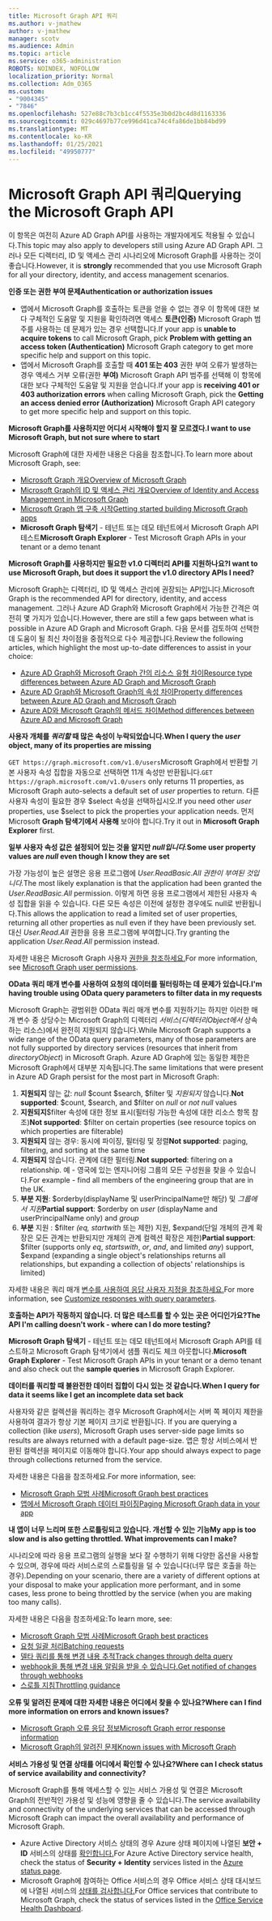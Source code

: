 ```yaml
---
title: Microsoft Graph API 쿼리
ms.author: v-jmathew
author: v-jmathew
manager: scotv
ms.audience: Admin
ms.topic: article
ms.service: o365-administration
ROBOTS: NOINDEX, NOFOLLOW
localization_priority: Normal
ms.collection: Adm_O365
ms.custom:
- "9004345"
- "7846"
ms.openlocfilehash: 527e88c7b3cb1cc4f5535e3b0d2bc4d8d1163336
ms.sourcegitcommit: 029c4697b77ce996d41ca74c4fa86de1bb84bd99
ms.translationtype: MT
ms.contentlocale: ko-KR
ms.lasthandoff: 01/25/2021
ms.locfileid: "49950777"
---
```

# <a name="querying-the-microsoft-graph-api"></a><span data-ttu-id="19b2e-102">Microsoft Graph API 쿼리</span><span class="sxs-lookup"><span data-stu-id="19b2e-102">Querying the Microsoft Graph API</span></span>

<span data-ttu-id="19b2e-103">이 항목은 여전히 Azure AD Graph API를 사용하는 개발자에게도 적용될 수 있습니다.</span><span class="sxs-lookup"><span data-stu-id="19b2e-103">This topic may also apply to developers still using Azure AD Graph API.</span></span> <span data-ttu-id="19b2e-104">그러나 모든  디렉터리, ID 및 액세스 관리 시나리오에 Microsoft Graph를 사용하는 것이 좋습니다.</span><span class="sxs-lookup"><span data-stu-id="19b2e-104">However, it is **strongly** recommended that you use Microsoft Graph for all your directory, identity, and access management scenarios.</span></span>

<span data-ttu-id="19b2e-105">**인증 또는 권한 부여 문제**</span><span class="sxs-lookup"><span data-stu-id="19b2e-105">**Authentication or authorization issues**</span></span>

- <span data-ttu-id="19b2e-106">앱에서 Microsoft  Graph를 호출하는 토큰을 얻을 수 없는 경우 이 항목에 대한 보다 구체적인 도움말 및 지원을 확인하려면 액세스 **토큰(인증)** Microsoft Graph 범주를 사용하는 데 문제가 있는 경우 선택합니다.</span><span class="sxs-lookup"><span data-stu-id="19b2e-106">If your app is **unable to acquire tokens** to call Microsoft Graph, pick **Problem with getting an access token (Authentication)** Microsoft Graph category to get more specific help and support on this topic.</span></span>
- <span data-ttu-id="19b2e-107">앱에서 Microsoft Graph를 호출할 때 **401 또는 403** 권한 부여 오류가 발생하는 경우 액세스 거부 오류(권한 **부여)** Microsoft Graph API 범주를 선택해 이 항목에 대한 보다 구체적인 도움말 및 지원을 얻습니다.</span><span class="sxs-lookup"><span data-stu-id="19b2e-107">If your app is **receiving 401 or 403 authorization errors** when calling Microsoft Graph, pick the **Getting an access denied error (Authorization)** Microsoft Graph API category to get more specific help and support on this topic.</span></span>

<span data-ttu-id="19b2e-108">**Microsoft Graph를 사용하지만 어디서 시작해야 할지 잘 모르겠다.**</span><span class="sxs-lookup"><span data-stu-id="19b2e-108">**I want to use Microsoft Graph, but not sure where to start**</span></span>

<span data-ttu-id="19b2e-109">Microsoft Graph에 대한 자세한 내용은 다음을 참조합니다.</span><span class="sxs-lookup"><span data-stu-id="19b2e-109">To learn more about Microsoft Graph, see:</span></span>

- [<span data-ttu-id="19b2e-110">Microsoft Graph 개요</span><span class="sxs-lookup"><span data-stu-id="19b2e-110">Overview of Microsoft Graph</span></span>](https://docs.microsoft.com/graph/overview)
- [<span data-ttu-id="19b2e-111">Microsoft Graph의 ID 및 액세스 관리 개요</span><span class="sxs-lookup"><span data-stu-id="19b2e-111">Overview of Identity and Access Management in Microsoft Graph</span></span>](https://docs.microsoft.com/graph/azuread-identity-access-management-concept-overview)
- [<span data-ttu-id="19b2e-112">Microsoft Graph 앱 구축 시작</span><span class="sxs-lookup"><span data-stu-id="19b2e-112">Getting started building Microsoft Graph apps</span></span>](https://docs.microsoft.com/graph/)
- <span data-ttu-id="19b2e-113">**Microsoft Graph 탐색기** - 테넌트 또는 데모 테넌트에서 Microsoft Graph API 테스트</span><span class="sxs-lookup"><span data-stu-id="19b2e-113">**Microsoft Graph Explorer** - Test Microsoft Graph APIs in your tenant or a demo tenant</span></span>

<span data-ttu-id="19b2e-114">**Microsoft Graph를 사용하지만 필요한 v1.0 디렉터리 API를 지원하나요?**</span><span class="sxs-lookup"><span data-stu-id="19b2e-114">**I want to use Microsoft Graph, but does it support the v1.0 directory APIs I need?**</span></span>

<span data-ttu-id="19b2e-115">Microsoft Graph는 디렉터리, ID 및 액세스 관리에 권장되는 API입니다.</span><span class="sxs-lookup"><span data-stu-id="19b2e-115">Microsoft Graph is the recommended API for directory, identity, and access management.</span></span> <span data-ttu-id="19b2e-116">그러나 Azure AD Graph와 Microsoft Graph에서 가능한 간격은 여전히 몇 가지가 있습니다.</span><span class="sxs-lookup"><span data-stu-id="19b2e-116">However, there are still a few gaps between what is possible in Azure AD Graph and Microsoft Graph.</span></span> <span data-ttu-id="19b2e-117">다음 문서를 검토하여 선택한 데 도움이 될 최신 차이점을 중점적으로 다수 제공합니다.</span><span class="sxs-lookup"><span data-stu-id="19b2e-117">Review the following articles, which highlight the most up-to-date differences to assist in your choice:</span></span>

- [<span data-ttu-id="19b2e-118">Azure AD Graph와 Microsoft Graph 간의 리소스 유형 차이</span><span class="sxs-lookup"><span data-stu-id="19b2e-118">Resource type differences between Azure AD Graph and Microsoft Graph</span></span>](https://docs.microsoft.com/graph/migrate-azure-ad-graph-resource-differences)
- [<span data-ttu-id="19b2e-119">Azure AD Graph와 Microsoft Graph의 속성 차이</span><span class="sxs-lookup"><span data-stu-id="19b2e-119">Property differences between Azure AD Graph and Microsoft Graph</span></span>](https://docs.microsoft.com/graph/migrate-azure-ad-graph-property-differences)
- [<span data-ttu-id="19b2e-120">Azure AD와 Microsoft Graph의 메서드 차이</span><span class="sxs-lookup"><span data-stu-id="19b2e-120">Method differences between Azure AD and Microsoft Graph</span></span>](https://docs.microsoft.com/graph/migrate-azure-ad-graph-method-differences)

<span data-ttu-id="19b2e-121">**사용자 개체를 *쿼리할* 때 많은 속성이 누락되었습니다.**</span><span class="sxs-lookup"><span data-stu-id="19b2e-121">**When I query the *user* object, many of its properties are missing**</span></span>

<span data-ttu-id="19b2e-122">`GET https://graph.microsoft.com/v1.0/users`Microsoft Graph에서 반환할 기본 사용자 속성 집합을 자동으로  선택하면 11개 속성만 반환됩니다.</span><span class="sxs-lookup"><span data-stu-id="19b2e-122">`GET https://graph.microsoft.com/v1.0/users` only returns 11 properties, as Microsoft Graph auto-selects a default set of *user* properties to return.</span></span> <span data-ttu-id="19b2e-123">다른 사용자  속성이 필요한 경우 $select 속성을 선택하십시오.</span><span class="sxs-lookup"><span data-stu-id="19b2e-123">If you need other *user* properties, use $select to pick the properties your application needs.</span></span> <span data-ttu-id="19b2e-124">먼저 Microsoft **Graph 탐색기에서 사용해** 보아야 합니다.</span><span class="sxs-lookup"><span data-stu-id="19b2e-124">Try it out in **Microsoft Graph Explorer** first.</span></span>

<span data-ttu-id="19b2e-125">**일부 사용자 속성 값은 설정되어 있는 것을 알지만 *null입니다.***</span><span class="sxs-lookup"><span data-stu-id="19b2e-125">**Some user property values are *null* even though I know they are set**</span></span>

<span data-ttu-id="19b2e-126">가장 가능성이 높은 설명은 응용 프로그램에 *User.ReadBasic.All 권한이 부여된 것입니다.*</span><span class="sxs-lookup"><span data-stu-id="19b2e-126">The most likely explanation is that the application had been granted the *User.ReadBasic.All* permission.</span></span> <span data-ttu-id="19b2e-127">이렇게 하면 응용 프로그램에서 제한된 사용자 속성 집합을 읽을 수 있습니다. 다른 모든 속성은 이전에 설정한 경우에도 null로 반환됩니다.</span><span class="sxs-lookup"><span data-stu-id="19b2e-127">This allows the application to read a limited set of user properties, returning all other properties as null even if they have been previously set.</span></span> <span data-ttu-id="19b2e-128">대신 *User.Read.All* 권한을 응용 프로그램에 부여합니다.</span><span class="sxs-lookup"><span data-stu-id="19b2e-128">Try granting the application *User.Read.All* permission instead.</span></span>

<span data-ttu-id="19b2e-129">자세한 내용은 Microsoft Graph 사용자 [권한을 참조하세요.](https://docs.microsoft.com/graph/permissions-reference#user-permissions)</span><span class="sxs-lookup"><span data-stu-id="19b2e-129">For more information, see [Microsoft Graph user permissions](https://docs.microsoft.com/graph/permissions-reference#user-permissions).</span></span>

<span data-ttu-id="19b2e-130">**OData 쿼리 매개 변수를 사용하여 요청의 데이터를 필터링하는 데 문제가 있습니다.**</span><span class="sxs-lookup"><span data-stu-id="19b2e-130">**I'm having trouble using OData query parameters to filter data in my requests**</span></span>

<span data-ttu-id="19b2e-131">Microsoft Graph는 광범위한 OData 쿼리 매개 변수를 지원하기는 하지만 이러한 매개 변수 중 상당수는 Microsoft Graph의 디렉터리 *서비스(디렉터리Object에서* 상속하는 리소스)에서 완전히 지원되지 않습니다.</span><span class="sxs-lookup"><span data-stu-id="19b2e-131">While Microsoft Graph supports a wide range of the OData query parameters, many of those parameters are not fully supported by directory services (resources that inherit from *directoryObject*) in Microsoft Graph.</span></span> <span data-ttu-id="19b2e-132">Azure AD Graph에 있는 동일한 제한은 Microsoft Graph에서 대부분 지속됩니다.</span><span class="sxs-lookup"><span data-stu-id="19b2e-132">The same limitations that were present in Azure AD Graph persist for the most part in Microsoft Graph:</span></span>

1. <span data-ttu-id="19b2e-133">**지원되지** 않는 값: *null* $count $search, $filter 및 *지원되지* 않습니다.</span><span class="sxs-lookup"><span data-stu-id="19b2e-133">**Not supported**: $count, $search, and $filter on *null* or *not null* values</span></span>
2. <span data-ttu-id="19b2e-134">**지원되지**$filter 속성에 대한 정보 표시(필터링 가능한 속성에 대한 리소스 항목 참조)</span><span class="sxs-lookup"><span data-stu-id="19b2e-134">**Not supported**: $filter on certain properties (see resource topics on which properties are filterable)</span></span>
3. <span data-ttu-id="19b2e-135">**지원되지** 않는 경우: 동시에 파이징, 필터링 및 정렬</span><span class="sxs-lookup"><span data-stu-id="19b2e-135">**Not supported**: paging, filtering, and sorting at the same time</span></span>
4. <span data-ttu-id="19b2e-136">**지원되지** 않습니다. 관계에 대한 필터링.</span><span class="sxs-lookup"><span data-stu-id="19b2e-136">**Not supported**: filtering on a relationship.</span></span> <span data-ttu-id="19b2e-137">예 - 영국에 있는 엔지니어링 그룹의 모든 구성원을 찾을 수 있습니다.</span><span class="sxs-lookup"><span data-stu-id="19b2e-137">For example - find all members of the engineering group that are in the UK.</span></span>
5. <span data-ttu-id="19b2e-138">**부분 지원**: $orderby(displayName 및 userPrincipalName만 해당) 및  *그룹에서 지원*</span><span class="sxs-lookup"><span data-stu-id="19b2e-138">**Partial support**: $orderby on *user* (displayName and userPrincipalName only) and *group*</span></span>
6. <span data-ttu-id="19b2e-139">**부분** 지원 : $filter *(eq,* *startwith* 또는 제한) 지원, $expand(단일 개체의 관계 확장은 모든 관계는 반환되지만 개체의 관계 컬렉션 확장은 제한)</span><span class="sxs-lookup"><span data-stu-id="19b2e-139">**Partial support**: $filter (supports only *eq*, *startswith*, *or*, *and*, and limited *any*) support, $expand (expanding a single object's relationships returns all relationships, but expanding a collection of objects' relationships is limited)</span></span>

<span data-ttu-id="19b2e-140">자세한 내용은 쿼리 매개 [변수를 사용하여 응답 사용자 지정을 참조하세요.](https://docs.microsoft.com/graph/query-parameters)</span><span class="sxs-lookup"><span data-stu-id="19b2e-140">For more information, see [Customize responses with query parameters](https://docs.microsoft.com/graph/query-parameters).</span></span>

<span data-ttu-id="19b2e-141">**호출하는 API가 작동하지 않습니다. 더 많은 테스트를 할 수 있는 곳은 어디인가요?**</span><span class="sxs-lookup"><span data-stu-id="19b2e-141">**The API I'm calling doesn't work - where can I do more testing?**</span></span>

<span data-ttu-id="19b2e-142">**Microsoft Graph 탐색기** - 테넌트 또는 데모 테넌트에서  Microsoft Graph API를 테스트하고 Microsoft Graph 탐색기에서 샘플 쿼리도 체크 아웃합니다.</span><span class="sxs-lookup"><span data-stu-id="19b2e-142">**Microsoft Graph Explorer** - Test Microsoft Graph APIs in your tenant or a demo tenant and also check out the **sample queries** in Microsoft Graph Explorer.</span></span>

<span data-ttu-id="19b2e-143">**데이터를 쿼리할 때 불완전한 데이터 집합이 다시 있는 것 같습니다.**</span><span class="sxs-lookup"><span data-stu-id="19b2e-143">**When I query for data it seems like I get an incomplete data set back**</span></span>

<span data-ttu-id="19b2e-144">사용자와 같은 컬렉션을 쿼리하는 경우 Microsoft Graph에서는 서버 쪽 페이지 제한을 사용하여 결과가 항상 기본 페이지 크기로 반환됩니다. </span><span class="sxs-lookup"><span data-stu-id="19b2e-144">If you are querying a collection (like *users*), Microsoft Graph uses server-side page limits so results are always returned with a default page-size.</span></span> <span data-ttu-id="19b2e-145">앱은 항상 서비스에서 반환된 컬렉션을 페이지로 이동해야 합니다.</span><span class="sxs-lookup"><span data-stu-id="19b2e-145">Your app should always expect to page through collections returned from the service.</span></span>

<span data-ttu-id="19b2e-146">자세한 내용은 다음을 참조하세요.</span><span class="sxs-lookup"><span data-stu-id="19b2e-146">For more information, see:</span></span>

- [<span data-ttu-id="19b2e-147">Microsoft Graph 모범 사례</span><span class="sxs-lookup"><span data-stu-id="19b2e-147">Microsoft Graph best practices</span></span>](https://docs.microsoft.com/graph/best-practices-concept)
- [<span data-ttu-id="19b2e-148">앱에서 Microsoft Graph 데이터 파이징</span><span class="sxs-lookup"><span data-stu-id="19b2e-148">Paging Microsoft Graph data in your app</span></span>](https://docs.microsoft.com/graph/paging)

<span data-ttu-id="19b2e-149">**내 앱이 너무 느리며 또한 스로틀링되고 있습니다. 개선할 수 있는 기능**</span><span class="sxs-lookup"><span data-stu-id="19b2e-149">**My app is too slow and is also getting throttled. What improvements can I make?**</span></span>

<span data-ttu-id="19b2e-150">시나리오에 따라 응용 프로그램의 실행을 보다 잘 수행하기 위해 다양한 옵션을 사용할 수 있으며, 경우에 따라 서비스로의 스로틀링을 덜 수 있습니다(너무 많은 호출을 하는 경우).</span><span class="sxs-lookup"><span data-stu-id="19b2e-150">Depending on your scenario, there are a variety of different options at your disposal to make your application more performant, and in some cases, less prone to being throttled by the service (when you are making too many calls).</span></span>

<span data-ttu-id="19b2e-151">자세한 내용은 다음을 참조하세요:</span><span class="sxs-lookup"><span data-stu-id="19b2e-151">To learn more, see:</span></span>

- [<span data-ttu-id="19b2e-152">Microsoft Graph 모범 사례</span><span class="sxs-lookup"><span data-stu-id="19b2e-152">Microsoft Graph best practices</span></span>](https://docs.microsoft.com/graph/best-practices-concept)
- [<span data-ttu-id="19b2e-153">요청 일괄 처리</span><span class="sxs-lookup"><span data-stu-id="19b2e-153">Batching requests</span></span>](https://docs.microsoft.com/graph/json-batching)
- [<span data-ttu-id="19b2e-154">델타 쿼리를 통해 변경 내용 추적</span><span class="sxs-lookup"><span data-stu-id="19b2e-154">Track changes through delta query</span></span>](https://docs.microsoft.com/graph/delta-query-overview)
- [<span data-ttu-id="19b2e-155">webhook을 통해 변경 내용 알림을 받을 수 있습니다.</span><span class="sxs-lookup"><span data-stu-id="19b2e-155">Get notified of changes through webhooks</span></span>](https://docs.microsoft.com/graph/webhooks)
- [<span data-ttu-id="19b2e-156">스로틀 지침</span><span class="sxs-lookup"><span data-stu-id="19b2e-156">Throttling guidance</span></span>](https://docs.microsoft.com/graph/throttling)

<span data-ttu-id="19b2e-157">**오류 및 알려진 문제에 대한 자세한 내용은 어디에서 찾을 수 있나요?**</span><span class="sxs-lookup"><span data-stu-id="19b2e-157">**Where can I find more information on errors and known issues?**</span></span>

- [<span data-ttu-id="19b2e-158">Microsoft Graph 오류 응답 정보</span><span class="sxs-lookup"><span data-stu-id="19b2e-158">Microsoft Graph error response information</span></span>](https://docs.microsoft.com/graph/errors)
- [<span data-ttu-id="19b2e-159">Microsoft Graph의 알려진 문제</span><span class="sxs-lookup"><span data-stu-id="19b2e-159">Known issues with Microsoft Graph</span></span>](https://docs.microsoft.com/graph/known-issues)

<span data-ttu-id="19b2e-160">**서비스 가용성 및 연결 상태를 어디에서 확인할 수 있나요?**</span><span class="sxs-lookup"><span data-stu-id="19b2e-160">**Where can I check status of service availability and connectivity?**</span></span>

<span data-ttu-id="19b2e-161">Microsoft Graph를 통해 액세스할 수 있는 서비스 가용성 및 연결은 Microsoft Graph의 전반적인 가용성 및 성능에 영향을 줄 수 있습니다.</span><span class="sxs-lookup"><span data-stu-id="19b2e-161">The service availability and connectivity of the underlying services that can be accessed through Microsoft Graph can impact the overall availability and performance of Microsoft Graph.</span></span>

- <span data-ttu-id="19b2e-162">Azure Active Directory 서비스 상태의 경우 Azure 상태 페이지에 나열된 **보안 + ID** 서비스의 상태를 [확인합니다.](https://azure.microsoft.com/status/)</span><span class="sxs-lookup"><span data-stu-id="19b2e-162">For Azure Active Directory service health, check the status of **Security + Identity** services listed in the [Azure status page](https://azure.microsoft.com/status/).</span></span>
- <span data-ttu-id="19b2e-163">Microsoft Graph에 참여하는 Office 서비스의 경우 Office 서비스 상태 대시보드에 나열된 서비스의 [상태를 검사합니다.](https://portal.office.com/adminportal/home#/servicehealth)</span><span class="sxs-lookup"><span data-stu-id="19b2e-163">For Office services that contribute to Microsoft Graph, check the status of services listed in the [Office Service Health Dashboard](https://portal.office.com/adminportal/home#/servicehealth).</span></span>
